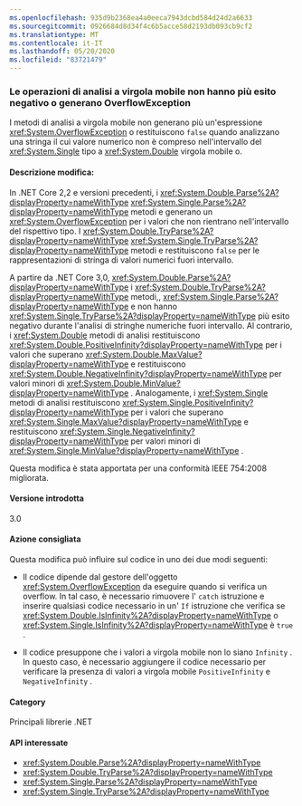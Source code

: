 ```yaml
---
ms.openlocfilehash: 935d9b2368ea4a0eeca7943dcbd584d24d2a6633
ms.sourcegitcommit: 0926684d8d34f4c6b5acce58d2193db093cb9cf2
ms.translationtype: MT
ms.contentlocale: it-IT
ms.lasthandoff: 05/20/2020
ms.locfileid: "83721479"
---
```

### <a name="floating-point-parsing-operations-no-longer-fail-or-throw-an-overflowexception"></a>Le operazioni di analisi a virgola mobile non hanno più esito negativo o generano OverflowException

I metodi di analisi a virgola mobile non generano più un'espressione <xref:System.OverflowException> o restituiscono `false` quando analizzano una stringa il cui valore numerico non è compreso nell'intervallo del <xref:System.Single> tipo a <xref:System.Double> virgola mobile o.

#### <a name="change-description"></a>Descrizione modifica:

In .NET Core 2,2 e versioni precedenti, i <xref:System.Double.Parse%2A?displayProperty=nameWithType> <xref:System.Single.Parse%2A?displayProperty=nameWithType> metodi e generano un <xref:System.OverflowException> per i valori che non rientrano nell'intervallo del rispettivo tipo. I <xref:System.Double.TryParse%2A?displayProperty=nameWithType> <xref:System.Single.TryParse%2A?displayProperty=nameWithType> metodi e restituiscono `false` per le rappresentazioni di stringa di valori numerici fuori intervallo.

A partire da .NET Core 3,0, <xref:System.Double.Parse%2A?displayProperty=nameWithType> i <xref:System.Double.TryParse%2A?displayProperty=nameWithType> metodi,, <xref:System.Single.Parse%2A?displayProperty=nameWithType> e non hanno <xref:System.Single.TryParse%2A?displayProperty=nameWithType> più esito negativo durante l'analisi di stringhe numeriche fuori intervallo. Al contrario, i <xref:System.Double> metodi di analisi restituiscono <xref:System.Double.PositiveInfinity?displayProperty=nameWithType> per i valori che superano <xref:System.Double.MaxValue?displayProperty=nameWithType> e restituiscono <xref:System.Double.NegativeInfinity?displayProperty=nameWithType> per valori minori di <xref:System.Double.MinValue?displayProperty=nameWithType> . Analogamente, i <xref:System.Single> metodi di analisi restituiscono <xref:System.Single.PositiveInfinity?displayProperty=nameWithType> per i valori che superano <xref:System.Single.MaxValue?displayProperty=nameWithType> e restituiscono <xref:System.Single.NegativeInfinity?displayProperty=nameWithType> per valori minori di <xref:System.Single.MinValue?displayProperty=nameWithType> .

Questa modifica è stata apportata per una conformità IEEE 754:2008 migliorata.

#### <a name="version-introduced"></a>Versione introdotta

3.0

#### <a name="recommended-action"></a>Azione consigliata

Questa modifica può influire sul codice in uno dei due modi seguenti:

- Il codice dipende dal gestore dell'oggetto <xref:System.OverflowException> da eseguire quando si verifica un overflow. In tal caso, è necessario rimuovere l' `catch` istruzione e inserire qualsiasi codice necessario in un' `If` istruzione che verifica se <xref:System.Double.IsInfinity%2A?displayProperty=nameWithType> o <xref:System.Single.IsInfinity%2A?displayProperty=nameWithType> è `true` .

- Il codice presuppone che i valori a virgola mobile non lo siano `Infinity` . In questo caso, è necessario aggiungere il codice necessario per verificare la presenza di valori a virgola mobile `PositiveInfinity` e `NegativeInfinity` .

#### <a name="category"></a>Category

Principali librerie .NET

#### <a name="affected-apis"></a>API interessate

- <xref:System.Double.Parse%2A?displayProperty=nameWithType>
- <xref:System.Double.TryParse%2A?displayProperty=nameWithType>
- <xref:System.Single.Parse%2A?displayProperty=nameWithType>
- <xref:System.Single.TryParse%2A?displayProperty=nameWithType>

<!--

#### Affected APIs

- `Overload:System.Double.Parse`
- `Overload:System.Double.TryParse`
- `Overload:System.Single.Parse`
- `Overload:System.Single.TryParse`

-->
